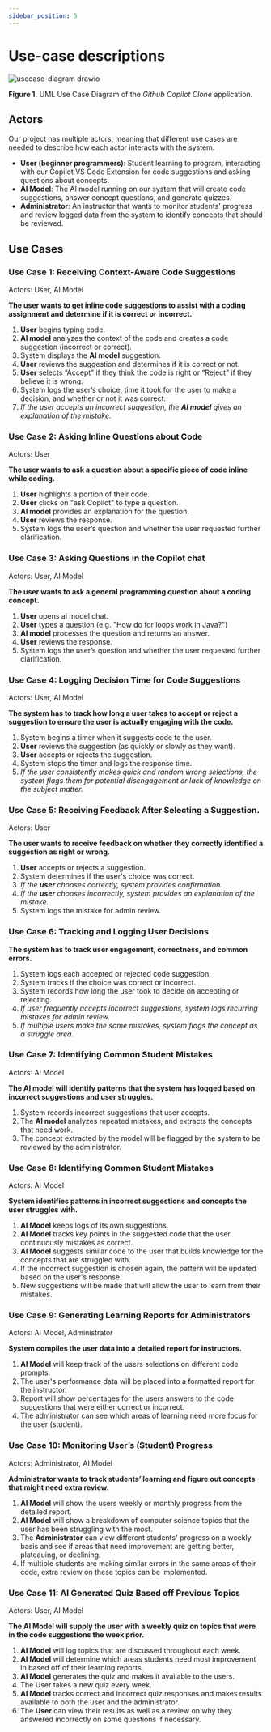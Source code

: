 ```yaml
---
sidebar_position: 5
---
```


# Use-case descriptions

![usecase-diagram drawio](https://github.com/user-attachments/assets/86431fe1-9930-4664-9f82-1886c0415d87)

**Figure 1.** UML Use Case Diagram of the *Github Copilot Clone* application.

## Actors
Our project has multiple actors, meaning that different use cases are needed to describe how each actor interacts with the system. 

* **User (beginner programmers)**: Student learning to program, interacting with our Copilot VS Code Extension for code suggestions and asking questions about concepts. 
* **AI Model**: The AI model running on our system that will create code suggestions, answer concept questions, and generate quizzes. 
* **Administrator**: An instructor that wants to monitor students' progress and review logged data from the system to identify concepts that should be reviewed. 

## Use Cases

### Use Case 1: Receiving Context-Aware Code Suggestions

Actors: User, AI Model

**The user wants to get inline code suggestions to assist with a coding assignment and determine if it is correct or incorrect.**

1. **User** begins typing code.
2. **AI model** analyzes the context of the code and creates a code suggestion (incorrect or correct).
3. System displays the **AI model** suggestion.  
4. **User** reviews the suggestion and determines if it is correct or not. 
5. **User** selects “Accept” if they think the code is right or “Reject” if they believe it is wrong.
6. System logs the user’s choice, time it took for the user to make a decision, and whether or not it was correct. 
7. *If the user accepts an incorrect suggestion, the **AI model** gives an explanation of the mistake.*

### Use Case 2: Asking Inline Questions about Code

Actors: User

**The user wants to ask a question about a specific piece of code inline while coding.**

1. **User** highlights a portion of their code.
2. **User** clicks on "ask Copilot" to type a question. 
3. **AI model** provides an explanation for the question. 
4. **User** reviews the response.
5. System logs the user’s question and whether the user requested further clarification. 

### Use Case 3: Asking Questions in the Copilot chat

Actors: User, AI Model

**The user wants to ask a general programming question about a coding concept.**

1. **User** opens ai model chat. 
2. **User** types a question (e.g. "How do for loops work in Java?")
3. **AI model** processes the question and returns an answer.
4. **User** reviews the response.
5. System logs the user’s question and whether the user requested further clarification. 

### Use Case 4: Logging Decision Time for Code Suggestions

Actors: User, AI Model

**The system has to track how long a user takes to accept or reject a suggestion to ensure the user is actually engaging with the code.**

1. System begins a timer when it suggests code to the user.  
2. **User** reviews the suggestion (as quickly or slowly as they want).
3. **User** accepts or rejects the suggestion. 
4. System stops the timer and logs the response time.
5. *If the user consistently makes quick and random wrong selections, the system flags them for potential disengagement or lack of knowledge on the subject matter.*


### Use Case 5: Receiving Feedback After Selecting a Suggestion. 

Actors: User

**The user wants to receive feedback on whether they correctly identified a suggestion as right or wrong.**

1. **User** accepts or rejects a suggestion.   
2. System determines if the user's choice was correct. 
3. *If the **user** chooses correctly, system provides confirmation.*
4. *If the **user** chooses incorrectly, system provides an explanation of the mistake.* 
5. System logs the mistake for admin review. 

### Use Case 6: Tracking and Logging User Decisions

**The system has to track user engagement, correctness, and common errors.**

1. System logs each accepted or rejected code suggestion. 
2. System tracks if the choice was correct or incorrect.
3. System records how long the user took to decide on accepting or rejecting. 
4. *If user frequently accepts incorrect suggestions, system logs recurring mistakes for admin review.*
5. *If multiple users make the same mistakes, system flags the concept as a struggle area.*

### Use Case 7: Identifying Common Student Mistakes
Actors: AI Model

**The AI model will identify patterns that the system has logged based on incorrect suggestions and user struggles.** 

1. System records incorrect suggestions that user accepts. 
2. The **AI model** analyzes repeated mistakes, and extracts the concepts that need work. 
3. The concept extracted by the model will be flagged by the system to be reviewed by the administrator.

### Use Case 8: Identifying Common Student Mistakes 

Actors: AI Model

**System identifies patterns in incorrect suggestions and concepts the user struggles with.** 

1. **AI Model** keeps logs of its own suggestions.  
2. **AI Model** tracks key points in the suggested code that the user continuously mistakes as correct.  
3. **AI Model** suggests similar code to the user that builds knowledge for the concepts that are struggled with.  
4. If the incorrect suggestion is chosen again, the pattern will be updated based on the user's response.  
5. New suggestions will be made that will allow the user to learn from their mistakes.  

### Use Case 9: Generating Learning Reports for Administrators

Actors: AI Model, Administrator

**System compiles the user data into a detailed report for instructors.** 

1. **AI Model** will keep track of the users selections on different code prompts.  
2. The user's performance data will be placed into a formatted report for the instructor.  
3. Report will show percentages for the users answers to the code suggestions that were either correct or incorrect.  
4. The administrator can see which areas of learning need more focus for the user (student).  

### Use Case 10: Monitoring User’s (Student) Progress

Actors: Administrator, AI Model 

**Administrator wants to track students’ learning and figure out concepts that might need extra review.**

1. **AI Model** will show the users weekly or monthly progress from the detailed report.  
2. **AI Model** will show a breakdown of computer science topics that the user has been struggling with the most.  
3. The **Administrator** can view different students' progress on a weekly basis and see if areas that need improvement are getting better, plateauing, or declining.  
4. If multiple students are making similar errors in the same areas of their code, extra review on these topics can be implemented.  

### Use Case 11: AI Generated Quiz Based off Previous Topics

Actors: User, AI Model

**The AI Model will supply the user with a weekly quiz on topics that were in the code suggestions the week prior.**  

1. **AI Model** will log topics that are discussed throughout each week.  
2. **AI Model** will determine which areas students need most improvement in based off of their learning reports.  
3. **AI Model** generates the quiz and makes it available to the users.  
4. The User takes a new quiz every week.  
5. **AI Model** tracks correct and incorrect quiz responses and makes results available to both the user and the administrator.  
6. The **User** can view their results as well as a review on why they answered incorrectly on some questions if necessary.  

